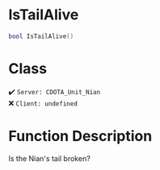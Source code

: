 # IsTailAlive
```lua
bool IsTailAlive()
```
# Class
✔️ `Server: CDOTA_Unit_Nian`  
❌ `Client: undefined`  

# Function Description
Is the Nian's tail broken?

